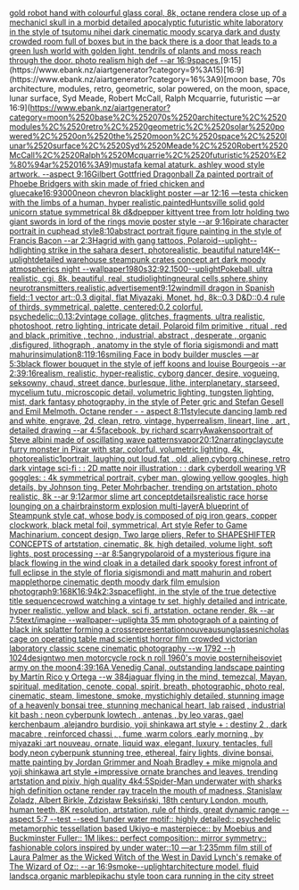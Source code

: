 [gold robot hand with colourful glass coral, 8k, octane render](https://www.ebank.nz/aiartgenerator?category=gold%2520robot%2520hand%2520with%2520colourful%2520glass%2520coral%2C%25208k%2C%2520octane%2520render)[a close up of a mechanicl skull in a morbid detailed apocalyptic futuristic white laboratory in the style of tsutomu nihei dark cinematic moody scary](https://www.ebank.nz/aiartgenerator?category=a%2520close%2520up%2520of%2520a%2520mechanicl%2520skull%2520in%2520a%2520morbid%2520detailed%2520apocalyptic%2520futuristic%2520white%2520laboratory%2520in%2520the%2520style%2520of%2520tsutomu%2520nihei%2520dark%2520cinematic%2520moody%2520scary)[a dark and dusty crowded room full of boxes but in the back there is a door that leads to a green lush world with golden light, tendrils of plants and moss reach through the door. photo realism high def --ar 16:9](https://www.ebank.nz/aiartgenerator?category=a%2520dark%2520and%2520dusty%2520crowded%2520room%2520full%2520of%2520boxes%2520but%2520in%2520the%2520back%2520there%2520is%2520a%2520door%2520that%2520leads%2520to%2520a%2520green%2520lush%2520world%2520with%2520golden%2520light%2C%2520tendrils%2520of%2520plants%2520and%2520moss%2520reach%2520through%2520the%2520door.%2520photo%2520realism%2520high%2520def%2520--ar%252016%3A9)[spaces.](https://www.ebank.nz/aiartgenerator?category=spaces.)[9:15](https://www.ebank.nz/aiartgenerator?category=9%3A15)[16:9](https://www.ebank.nz/aiartgenerator?category=16%3A9)[moon base, 70s architecture, modules, retro, geometric, solar powered, on the moon, space, lunar surface, Syd Meade, Robert McCall, Ralph Mcquarrie, futuristic —ar 16:9](https://www.ebank.nz/aiartgenerator?category=moon%2520base%2C%252070s%2520architecture%2C%2520modules%2C%2520retro%2C%2520geometric%2C%2520solar%2520powered%2C%2520on%2520the%2520moon%2C%2520space%2C%2520lunar%2520surface%2C%2520Syd%2520Meade%2C%2520Robert%2520McCall%2C%2520Ralph%2520Mcquarrie%2C%2520futuristic%2520%E2%80%94ar%252016%3A9)[mustafa kemal ataturk. ashley wood style artwork. --aspect 9:16](https://www.ebank.nz/aiartgenerator?category=mustafa%2520kemal%2520ataturk.%2520ashley%2520wood%2520style%2520artwork.%2520--aspect%25209%3A16)[Gilbert Gottfried Dragonball Z](https://www.ebank.nz/aiartgenerator?category=Gilbert%2520Gottfried%2520Dragonball%2520Z)[a painted portrait of Phoebe Bridgers with skin made of fried chicken and glue](https://www.ebank.nz/aiartgenerator?category=a%2520painted%2520portrait%2520of%2520Phoebe%2520Bridgers%2520with%2520skin%2520made%2520of%2520fried%2520chicken%2520and%2520glue)[cake](https://www.ebank.nz/aiartgenerator?category=cake)[16:9](https://www.ebank.nz/aiartgenerator?category=16%3A9)[3000](https://www.ebank.nz/aiartgenerator?category=3000)[neon chevron blacklight poster —ar 12:16 —test](https://www.ebank.nz/aiartgenerator?category=neon%2520chevron%2520blacklight%2520poster%2520%E2%80%94ar%252012%3A16%2520%E2%80%94test)[a chicken with the limbs of a human, hyper realistic,](https://www.ebank.nz/aiartgenerator?category=a%2520chicken%2520with%2520the%2520limbs%2520of%2520a%2520human%2C%2520hyper%2520realistic%2C)[painted](https://www.ebank.nz/aiartgenerator?category=painted)[Huntsville solid gold unicorn statue symmetrical 8k d&d](https://www.ebank.nz/aiartgenerator?category=Huntsville%2520solid%2520gold%2520unicorn%2520statue%2520symmetrical%25208k%2520d%26d)[pepper kitty](https://www.ebank.nz/aiartgenerator?category=pepper%2520kitty)[ent tree from lotr holding two giant swords in lord of the rings movie poster style --ar 9:16](https://www.ebank.nz/aiartgenerator?category=ent%2520tree%2520from%2520lotr%2520holding%2520two%2520giant%2520swords%2520in%2520lord%2520of%2520the%2520rings%2520movie%2520poster%2520style%2520--ar%25209%3A16)[pirate character portrait in cuphead style](https://www.ebank.nz/aiartgenerator?category=pirate%2520character%2520portrait%2520in%2520cuphead%2520style)[8:10](https://www.ebank.nz/aiartgenerator?category=8%3A10)[abstract portrait figure painting in the style of Francis Bacon --ar 2:3](https://www.ebank.nz/aiartgenerator?category=abstract%2520portrait%2520figure%2520painting%2520in%2520the%2520style%2520of%2520Francis%2520Bacon%2520--ar%25202%3A3)[Hagrid with gang tattoos, Polaroid](https://www.ebank.nz/aiartgenerator?category=Hagrid%2520with%2520gang%2520tattoos%2C%2520Polaroid)[--uplight](https://www.ebank.nz/aiartgenerator?category=--uplight)[--hd](https://www.ebank.nz/aiartgenerator?category=--hd)[lighting strike in the sahara desert, photorealistic, beautiful nature](https://www.ebank.nz/aiartgenerator?category=lighting%2520strike%2520in%2520the%2520sahara%2520desert%2C%2520photorealistic%2C%2520beautiful%2520nature)[1](https://www.ebank.nz/aiartgenerator?category=1)[4K](https://www.ebank.nz/aiartgenerator?category=4K)[--uplight](https://www.ebank.nz/aiartgenerator?category=--uplight)[detailed warehouse steampunk crates concept art dark moody atmospherics night --wallpaper](https://www.ebank.nz/aiartgenerator?category=detailed%2520warehouse%2520steampunk%2520crates%2520concept%2520art%2520dark%2520moody%2520atmospherics%2520night%2520--wallpaper)[1980s](https://www.ebank.nz/aiartgenerator?category=1980s)[32:9](https://www.ebank.nz/aiartgenerator?category=32%3A9)[2.1](https://www.ebank.nz/aiartgenerator?category=2.1)[500](https://www.ebank.nz/aiartgenerator?category=500)[--uplight](https://www.ebank.nz/aiartgenerator?category=--uplight)[Pokeball, ultra realistic, cgi, 8k, beautiful, real, studiolighting](https://www.ebank.nz/aiartgenerator?category=Pokeball%2C%2520ultra%2520realistic%2C%2520cgi%2C%25208k%2C%2520beautiful%2C%2520real%2C%2520studiolighting)[neural cells,sphere,shiny neurotransmitters,realistic,advertisement](https://www.ebank.nz/aiartgenerator?category=neural%2520cells%2Csphere%2Cshiny%2520neurotransmitters%2Crealistic%2Cadvertisement)[9:12](https://www.ebank.nz/aiartgenerator?category=9%3A12)[windmill dragon in Spanish field::1 vector art::0.3 digital, flat Miyazaki, Monet, hd, 8k::0.3 D&D::0.4 rule of thirds, symmetrical, palette, centered:0.2 colorful, psychedelic::0.1](https://www.ebank.nz/aiartgenerator?category=windmill%2520dragon%2520in%2520Spanish%2520field%3A%3A1%2520vector%2520art%3A%3A0.3%2520digital%2C%2520flat%2520Miyazaki%2C%2520Monet%2C%2520hd%2C%25208k%3A%3A0.3%2520D%26D%3A%3A0.4%2520rule%2520of%2520thirds%2C%2520symmetrical%2C%2520palette%2C%2520centered%3A0.2%2520colorful%2C%2520psychedelic%3A%3A0.1)[3:2](https://www.ebank.nz/aiartgenerator?category=3%3A2)[vintage collage, glitches, fragments, ultra realistic, photoshoot, retro lighting, intricate detail, Polaroid film primitive , ritual , red and black ,primitive , techno , industrial, abstract , desperate , organic ,disfigured, lithograph , anatomy in the style of floria sigismondi and matt mahurin](https://www.ebank.nz/aiartgenerator?category=vintage%2520collage%2C%2520glitches%2C%2520fragments%2C%2520ultra%2520realistic%2C%2520photoshoot%2C%2520retro%2520lighting%2C%2520intricate%2520detail%2C%2520Polaroid%2520film%2520primitive%2520%2C%2520ritual%2520%2C%2520red%2520and%2520black%2520%2Cprimitive%2520%2C%2520techno%2520%2C%2520industrial%2C%2520abstract%2520%2C%2520desperate%2520%2C%2520organic%2520%2Cdisfigured%2C%2520lithograph%2520%2C%2520anatomy%2520in%2520the%2520style%2520of%2520floria%2520sigismondi%2520and%2520matt%2520mahurin)[simulation](https://www.ebank.nz/aiartgenerator?category=simulation)[8:11](https://www.ebank.nz/aiartgenerator?category=8%3A11)[9:16](https://www.ebank.nz/aiartgenerator?category=9%3A16)[smiling Face in body builder muscles —ar 5:3](https://www.ebank.nz/aiartgenerator?category=smiling%2520Face%2520in%2520body%2520builder%2520muscles%2520%E2%80%94ar%25205%3A3)[black flower bouquet in the style of jeff koons and louise Bourgeois  --ar 2:3](https://www.ebank.nz/aiartgenerator?category=black%2520flower%2520bouquet%2520in%2520the%2520style%2520of%2520jeff%2520koons%2520and%2520louise%2520Bourgeois%2520%2520--ar%25202%3A3)[9:16](https://www.ebank.nz/aiartgenerator?category=9%3A16)[realism, realistic, hyper-realistic,  cyborg dancer, desire, vogueing, seksowny, chaud, street dance, burlesque, lithe, interplanetary, starseed, mycelium tutu, microscopic detail, volumetric lighting, tungsten lighting, mist, dark fantasy photography, in the style of Peter gric and Stefan Gesell and Emil Melmoth. Octane render - - aspect 8:11](https://www.ebank.nz/aiartgenerator?category=realism%2C%2520realistic%2C%2520hyper-realistic%2C%2520%2520cyborg%2520dancer%2C%2520desire%2C%2520vogueing%2C%2520seksowny%2C%2520chaud%2C%2520street%2520dance%2C%2520burlesque%2C%2520lithe%2C%2520interplanetary%2C%2520starseed%2C%2520mycelium%2520tutu%2C%2520microscopic%2520detail%2C%2520volumetric%2520lighting%2C%2520tungsten%2520lighting%2C%2520mist%2C%2520dark%2520fantasy%2520photography%2C%2520in%2520the%2520style%2520of%2520Peter%2520gric%2520and%2520Stefan%2520Gesell%2520and%2520Emil%2520Melmoth.%2520Octane%2520render%2520-%2520-%2520aspect%25208%3A11)[style](https://www.ebank.nz/aiartgenerator?category=style)[cute dancing lamb red and white, engrave, 2d, clean, retro, vintage, hyperrealism, lineart, line , art , detailed drawing --ar 4:5](https://www.ebank.nz/aiartgenerator?category=cute%2520dancing%2520lamb%2520red%2520and%2520white%2C%2520engrave%2C%25202d%2C%2520clean%2C%2520retro%2C%2520vintage%2C%2520hyperrealism%2C%2520lineart%2C%2520line%2520%2C%2520art%2520%2C%2520detailed%2520drawing%2520--ar%25204%3A5)[facebook, by richard scarry](https://www.ebank.nz/aiartgenerator?category=facebook%2C%2520by%2520richard%2520scarry)[Awakens](https://www.ebank.nz/aiartgenerator?category=Awakens)[portrait of Steve albini made of oscillating wave patterns](https://www.ebank.nz/aiartgenerator?category=portrait%2520of%2520Steve%2520albini%2520made%2520of%2520oscillating%2520wave%2520patterns)[vapor](https://www.ebank.nz/aiartgenerator?category=vapor)[20:12](https://www.ebank.nz/aiartgenerator?category=20%3A12)[narrating](https://www.ebank.nz/aiartgenerator?category=narrating)[clay](https://www.ebank.nz/aiartgenerator?category=clay)[cute furry monster in Pixar with star, colorful, volumetric lighting, 4k, photorealistic](https://www.ebank.nz/aiartgenerator?category=cute%2520furry%2520monster%2520in%2520Pixar%2520with%2520star%2C%2520colorful%2C%2520volumetric%2520lighting%2C%25204k%2C%2520photorealistic)[1](https://www.ebank.nz/aiartgenerator?category=1)[portrait, laughing out loud,fat , old ,alien,cyborg,chinese, retro dark vintage sci-fi : : 2D matte noir illustration : : dark cyberdoll wearing VR goggles: : 4k symmetrical portrait, cyber man, glowing yellow googles, high details, by Johnson ting, Peter Mohrbacher, trending on artstation, photo realistic, 8k --ar 9:12](https://www.ebank.nz/aiartgenerator?category=portrait%2C%2520laughing%2520out%2520loud%2Cfat%2520%2C%2520old%2520%2Calien%2Ccyborg%2Cchinese%2C%2520retro%2520dark%2520vintage%2520sci-fi%2520%3A%2520%3A%25202D%2520matte%2520noir%2520illustration%2520%3A%2520%3A%2520dark%2520cyberdoll%2520wearing%2520VR%2520goggles%3A%2520%3A%25204k%2520symmetrical%2520portrait%2C%2520cyber%2520man%2C%2520glowing%2520yellow%2520googles%2C%2520high%2520details%2C%2520by%2520Johnson%2520ting%2C%2520Peter%2520Mohrbacher%2C%2520trending%2520on%2520artstation%2C%2520photo%2520realistic%2C%25208k%2520--ar%25209%3A12)[armor slime art concept](https://www.ebank.nz/aiartgenerator?category=armor%2520slime%2520art%2520concept)[details](https://www.ebank.nz/aiartgenerator?category=details)[realistic race horse lounging on a chair](https://www.ebank.nz/aiartgenerator?category=realistic%2520race%2520horse%2520lounging%2520on%2520a%2520chair)[brainstorm explosion multi-layer](https://www.ebank.nz/aiartgenerator?category=brainstorm%2520explosion%2520multi-layer)[A blueprint of Steampunk style cat, whose body is composed of pig iron gears, copper clockwork, black metal foil, symmetrical, Art style Refer to Game Machinarium.  concept design, Two large pliers, Refer to SHAPESHIFTER CONCEPTS  of artstation, cinematic,  8k, high detailed,  volume light,  soft lights,  post processing    --ar 8:5](https://www.ebank.nz/aiartgenerator?category=A%2520blueprint%2520of%2520Steampunk%2520style%2520cat%2C%2520whose%2520body%2520is%2520composed%2520of%2520pig%2520iron%2520gears%2C%2520copper%2520clockwork%2C%2520black%2520metal%2520foil%2C%2520symmetrical%2C%2520Art%2520style%2520Refer%2520to%2520Game%2520Machinarium.%2520%2520concept%2520design%2C%2520Two%2520large%2520pliers%2C%2520Refer%2520to%2520SHAPESHIFTER%2520CONCEPTS%2520%2520of%2520artstation%2C%2520cinematic%2C%2520%25208k%2C%2520high%2520detailed%2C%2520%2520volume%2520light%2C%2520%2520soft%2520lights%2C%2520%2520post%2520processing%2520%2520%2520%2520--ar%25208%3A5)[angry](https://www.ebank.nz/aiartgenerator?category=angry)[polaroid of a mysterious figure ina black flowing in the wind cloak in a detailed dark spooky forest infront of full eclipse in the style of floria sigismondi and matt mahurin and robert mapplethorpe cinematic depth moody dark film emulsion photograph](https://www.ebank.nz/aiartgenerator?category=polaroid%2520of%2520a%2520mysterious%2520figure%2520ina%2520black%2520flowing%2520in%2520the%2520wind%2520cloak%2520in%2520a%2520detailed%2520dark%2520spooky%2520forest%2520infront%2520of%2520full%2520eclipse%2520in%2520the%2520style%2520of%2520floria%2520sigismondi%2520and%2520matt%2520mahurin%2520and%2520robert%2520mapplethorpe%2520cinematic%2520depth%2520moody%2520dark%2520film%2520emulsion%2520photograph)[9:16](https://www.ebank.nz/aiartgenerator?category=9%3A16)[8K](https://www.ebank.nz/aiartgenerator?category=8K)[16:9](https://www.ebank.nz/aiartgenerator?category=16%3A9)[4k](https://www.ebank.nz/aiartgenerator?category=4k)[2:3](https://www.ebank.nz/aiartgenerator?category=2%3A3)[spaceflight, in the style of the true detective title sequence](https://www.ebank.nz/aiartgenerator?category=spaceflight%2C%2520in%2520the%2520style%2520of%2520the%2520true%2520detective%2520title%2520sequence)[crowd watching a vintage tv set, highly detailed and intricate, hyper realistic, yellow and black, sci fi, artstation, octane render, 8k --ar 7:5](https://www.ebank.nz/aiartgenerator?category=crowd%2520watching%2520a%2520vintage%2520tv%2520set%2C%2520highly%2520detailed%2520and%2520intricate%2C%2520hyper%2520realistic%2C%2520yellow%2520and%2520black%2C%2520sci%2520fi%2C%2520artstation%2C%2520octane%2520render%2C%25208k%2520--ar%25207%3A5)[text](https://www.ebank.nz/aiartgenerator?category=text)[/imagine --wallpaper](https://www.ebank.nz/aiartgenerator?category=/imagine%2520--wallpaper)[--uplight](https://www.ebank.nz/aiartgenerator?category=--uplight)[a 35 mm photograph of a painting of black ink splatter forming a cross](https://www.ebank.nz/aiartgenerator?category=a%252035%2520mm%2520photograph%2520of%2520a%2520painting%2520of%2520black%2520ink%2520splatter%2520forming%2520a%2520cross)[representation](https://www.ebank.nz/aiartgenerator?category=representation)[nouveau](https://www.ebank.nz/aiartgenerator?category=nouveau)[sunglasses](https://www.ebank.nz/aiartgenerator?category=sunglasses)[nicholas cage on operating table mad scientist horror film crowded victorian laboratory  classic scene cinematic photography --w 1792 --h 1024](https://www.ebank.nz/aiartgenerator?category=nicholas%2520cage%2520on%2520operating%2520table%2520mad%2520scientist%2520horror%2520film%2520crowded%2520victorian%2520laboratory%2520%2520classic%2520scene%2520cinematic%2520photography%2520--w%25201792%2520--h%25201024)[design](https://www.ebank.nz/aiartgenerator?category=design)[two men motorcycle rock n roll 1960's movie poster](https://www.ebank.nz/aiartgenerator?category=two%2520men%2520motorcycle%2520rock%2520n%2520roll%25201960%27s%2520movie%2520poster)[nihei](https://www.ebank.nz/aiartgenerator?category=nihei)[soviet army on the moon](https://www.ebank.nz/aiartgenerator?category=soviet%2520army%2520on%2520the%2520moon)[4:3](https://www.ebank.nz/aiartgenerator?category=4%3A3)[9:16](https://www.ebank.nz/aiartgenerator?category=9%3A16)[A Venedig Canal, outstanding landscape painting by Martín Rico y Ortega  --w 384](https://www.ebank.nz/aiartgenerator?category=A%2520Venedig%2520Canal%2C%2520outstanding%2520landscape%2520painting%2520by%2520Mart%C3%ADn%2520Rico%2520y%2520Ortega%2520%2520--w%2520384)[jaguar flying in the mind, temezcal, Mayan, spiritual, meditation, cenote, copal, spirit, breath, photographic, photo real, cinematic, steam, limestone, smoke, mystic](https://www.ebank.nz/aiartgenerator?category=jaguar%2520flying%2520in%2520the%2520mind%2C%2520temezcal%2C%2520Mayan%2C%2520spiritual%2C%2520meditation%2C%2520cenote%2C%2520copal%2C%2520spirit%2C%2520breath%2C%2520photographic%2C%2520photo%2520real%2C%2520cinematic%2C%2520steam%2C%2520limestone%2C%2520smoke%2C%2520mystic)[highly detailed, stunning image of a heavenly bonsai tree, stunning mechanical heart, lab raised , industrial kit bash : neon cyberpunk lowtech , antenas , by leo varas, gael kerchenbaum ,alejandro burdisio,  yoji shinkawa art style + : destiny 2 , dark macabre , reinforced chassi , , fume ,warm colors ,early morning , by miyazaki :art nouveau, ornate, liquid wax, elegant, luxury, tentacles, full body,neon cyberpunk stunning tree, ethereal, fairy lights, divine bonsai, matte painting by Jordan Grimmer and Noah Bradley + mike mignola and yoji shinkawa art style +impressive ornate branches and leaves, trending artstation and pixiv, high quality 4k](https://www.ebank.nz/aiartgenerator?category=highly%2520detailed%2C%2520stunning%2520image%2520of%2520a%2520heavenly%2520bonsai%2520tree%2C%2520stunning%2520mechanical%2520heart%2C%2520lab%2520raised%2520%2C%2520industrial%2520kit%2520bash%2520%3A%2520neon%2520cyberpunk%2520lowtech%2520%2C%2520antenas%2520%2C%2520by%2520leo%2520varas%2C%2520gael%2520kerchenbaum%2520%2Calejandro%2520burdisio%2C%2520%2520yoji%2520shinkawa%2520art%2520style%2520%2B%2520%3A%2520destiny%25202%2520%2C%2520dark%2520macabre%2520%2C%2520reinforced%2520chassi%2520%2C%2520%2C%2520fume%2520%2Cwarm%2520colors%2520%2Cearly%2520morning%2520%2C%2520by%2520miyazaki%2520%3Aart%2520nouveau%2C%2520ornate%2C%2520liquid%2520wax%2C%2520elegant%2C%2520luxury%2C%2520tentacles%2C%2520full%2520body%2Cneon%2520cyberpunk%2520stunning%2520tree%2C%2520ethereal%2C%2520fairy%2520lights%2C%2520divine%2520bonsai%2C%2520matte%2520painting%2520by%2520Jordan%2520Grimmer%2520and%2520Noah%2520Bradley%2520%2B%2520mike%2520mignola%2520and%2520yoji%2520shinkawa%2520art%2520style%2520%2Bimpressive%2520ornate%2520branches%2520and%2520leaves%2C%2520trending%2520artstation%2520and%2520pixiv%2C%2520high%2520quality%25204k)[4:5](https://www.ebank.nz/aiartgenerator?category=4%3A5)[Spider-Man underwater with sharks high definition octane render ray trace](https://www.ebank.nz/aiartgenerator?category=Spider-Man%2520underwater%2520with%2520sharks%2520high%2520definition%2520octane%2520render%2520ray%2520trace)[In the mouth of madness, Stanislaw Zoladz, Albert Birkle, Zdzisław Beksiński, 18th century London, mouth, human teeth, 8K resolution, artstation, rule of thirds, great dynamic range --aspect 5:7 --test --seed 1](https://www.ebank.nz/aiartgenerator?category=In%2520the%2520mouth%2520of%2520madness%2C%2520Stanislaw%2520Zoladz%2C%2520Albert%2520Birkle%2C%2520Zdzis%C5%82aw%2520Beksi%C5%84ski%2C%252018th%2520century%2520London%2C%2520mouth%2C%2520human%2520teeth%2C%25208K%2520resolution%2C%2520artstation%2C%2520rule%2520of%2520thirds%2C%2520great%2520dynamic%2520range%2520--aspect%25205%3A7%2520--test%2520--seed%25201)[under water motif:: highly detailed:: psychedelic metamorphic tessellation based Ukiyo-e masterpiece:: by Moebius and Buckminster Fuller:: 1M likes:: perfect composition:: mirror symmetry:: fashionable colors inspired by under water::10 —ar 1:2](https://www.ebank.nz/aiartgenerator?category=under%2520water%2520motif%3A%3A%2520highly%2520detailed%3A%3A%2520psychedelic%2520metamorphic%2520tessellation%2520based%2520Ukiyo-e%2520masterpiece%3A%3A%2520by%2520Moebius%2520and%2520Buckminster%2520Fuller%3A%3A%25201M%2520likes%3A%3A%2520perfect%2520composition%3A%3A%2520mirror%2520symmetry%3A%3A%2520fashionable%2520colors%2520inspired%2520by%2520under%2520water%3A%3A10%2520%E2%80%94ar%25201%3A2)[35mm film still of Laura Palmer as the Wicked Witch of the West in David Lynch's remake of The Wizard of Oz:: --ar 16:9](https://www.ebank.nz/aiartgenerator?category=35mm%2520film%2520still%2520of%2520Laura%2520Palmer%2520as%2520the%2520Wicked%2520Witch%2520of%2520the%2520West%2520in%2520David%2520Lynch%27s%2520remake%2520of%2520The%2520Wizard%2520of%2520Oz%3A%3A%2520--ar%252016%3A9)[smoke](https://www.ebank.nz/aiartgenerator?category=smoke)[--uplight](https://www.ebank.nz/aiartgenerator?category=--uplight)[architecture model, fluid landsca,organic marble](https://www.ebank.nz/aiartgenerator?category=architecture%2520model%2C%2520fluid%2520landsca%2Corganic%2520marble)[pikachu style  toon cara running in the city street](https://www.ebank.nz/aiartgenerator?category=pikachu%2520style%2520%2520toon%2520cara%2520running%2520in%2520the%2520city%2520street)